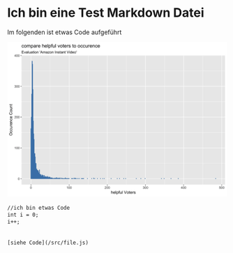 Ich bin eine Test Markdown Datei
=

Im folgenden ist etwas Code aufgeführt

![](/Bilder/a_comparehelpfulVotersToOccurence_AmazonInstantVideo.gif "Optionaler Titel")

    //ich bin etwas Code
    int i = 0;
    i++;
    
    
    [siehe Code](/src/file.js)
